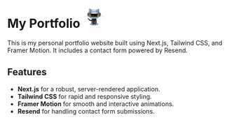 # My Portfolio <img src="https://github.com/PrittoRuban/PrittoRuban/blob/main/img/robot.gif" width="50px" height="50px"/> 

This is my personal portfolio website built using Next.js, Tailwind CSS, and Framer Motion. It includes a contact form powered by Resend.

## Features

- **Next.js** for a robust, server-rendered application.
- **Tailwind CSS** for rapid and responsive styling.
- **Framer Motion** for smooth and interactive animations.
- **Resend** for handling contact form submissions.

